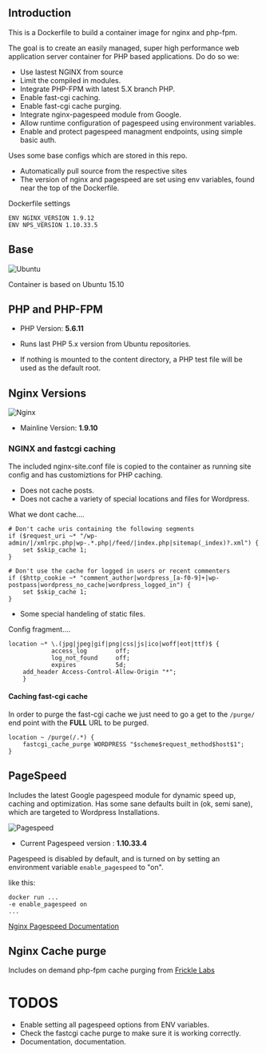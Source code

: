 ## Introduction
This is a Dockerfile to build a container image for nginx and php-fpm.

The goal is to create an easily managed, super high performance web application server container for PHP based applications.
Do do so we:

 - Use lastest NGINX from source
 - Limit the compiled in modules.
 - Integrate PHP-FPM with latest 5.X branch PHP.
 - Enable fast-cgi caching.
 - Enable fast-cgi cache purging.
 - Integrate nginx-pagespeed module from Google.
 - Allow runtime configuration of pagespeed using environment variables.
 - Enable and protect pagespeed managment endpoints, using simple basic auth.

Uses some base configs which are stored in this repo.
- Automatically pull source from the respective sites
- The version of nginx and pagespeed are set using env variables, found near the top of the Dockerfile. 

Dockerfile settings

    ENV NGINX_VERSION 1.9.12
    ENV NPS_VERSION 1.10.33.5


## Base
![Ubuntu](http://design.ubuntu.com/wp-content/uploads/ubuntu-logo112.png "Ubuntu")

Container is based on Ubuntu 15.10

## PHP and PHP-FPM

- PHP Version: **5.6.11**

- Runs last PHP 5.x version from Ubuntu repositories.
- If nothing is mounted to the content directory, a PHP test file will be used as the default root.



## Nginx Versions
![Nginx](https://assets.wp.nginx.com/wp-content/uploads/2015/04/NGINX_logo_rgb-01.png "Nginx")

- Mainline Version: **1.9.10**

### NGINX and fastcgi caching

The included nginx-site.conf file is copied to the container as running site config and has customiztions for 
PHP caching.

- Does not cache posts.
- Does not cache a variety of special locations and files for Wordpress.

What we dont cache....

    # Don't cache uris containing the following segments
	if ($request_uri ~* "/wp-admin/|/xmlrpc.php|wp-.*.php|/feed/|index.php|sitemap(_index)?.xml") {
		set $skip_cache 1;
	}   

	# Don't use the cache for logged in users or recent commenters
	if ($http_cookie ~* "comment_author|wordpress_[a-f0-9]+|wp-postpass|wordpress_no_cache|wordpress_logged_in") {
		set $skip_cache 1;
	}

- Some special handeling of static files.

Config fragment....

    location ~* \.(jpg|jpeg|gif|png|css|js|ico|woff|eot|ttf)$ {
                access_log        off;
                log_not_found     off;
                expires           5d;
		add_header Access-Control-Allow-Origin "*";
        }

#### Caching fast-cgi cache

In order to purge the fast-cgi cache we just need to go a get to the `/purge/` end point with the **FULL** URL to be 
purged.

    location ~ /purge(/.*) {
	    fastcgi_cache_purge WORDPRESS "$scheme$request_method$host$1";
	}

## PageSpeed
Includes the latest Google pagespeed module for dynamic speed up, caching and optimization.
Has some sane defaults built in (ok, semi sane), which are targeted to Wordpress Installations.

![Pagespeed](https://camo.githubusercontent.com/4138679c6cf85adb18c4cf820189c898f7dbf5cb/68747470733a2f2f6c68362e676f6f676c6575736572636f6e74656e742e636f6d2f2d71756665644a494a7137592f55584576565978795976492f4141414141414141446f382f4a48444651687339315f632f733430312f30345f6e67785f7061676573706565642e706e67 "Google")

- Current Pagespeed version : **1.10.33.4**

Pagespeed is disabled by default, and is turned on by setting an environment variable `enable_pagespeed` to "on".

like this:
   
    docker run ...
    -e enable_pagespeed on
    ...


[Nginx Pagespeed Documentation](https://developers.google.com/speed/pagespeed/module/configuration)

## Nginx Cache purge
Includes on demand php-fpm cache purging from [Frickle Labs](http://labs.frickle.com/nginx_ngx_cache_purge/)


# TODOS

- Enable setting all pagespeed options from ENV variables.
- Check the fastcgi cache purge to make sure it is working correctly.
- Documentation, documentation.

